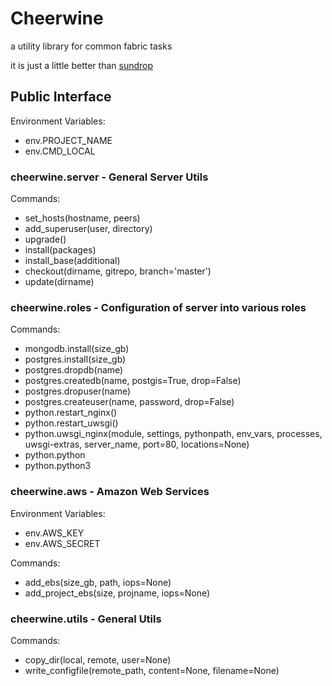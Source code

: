 # Cheerwine

a utility library for common fabric tasks

it is just a little better than [sundrop](https://github.com/sunlightlabs/sundrop)


## Public Interface

Environment Variables:

* env.PROJECT_NAME
* env.CMD_LOCAL


### cheerwine.server - General Server Utils

Commands:

* set_hosts(hostname, peers)
* add_superuser(user, directory)
* upgrade()
* install(packages)
* install_base(additional)
* checkout(dirname, gitrepo, branch='master')
* update(dirname)


### cheerwine.roles - Configuration of server into various roles

Commands:

* mongodb.install(size_gb)
* postgres.install(size_gb)
* postgres.dropdb(name)
* postgres.createdb(name, postgis=True, drop=False)
* postgres.dropuser(name)
* postgres.createuser(name, password, drop=False)
* python.restart_nginx()
* python.restart_uwsgi()
* python.uwsgi_nginx(module, settings, pythonpath, env_vars, processes, uwsgi-extras, server_name, port=80, locations=None)
* python.python
* python.python3

### cheerwine.aws - Amazon Web Services

Environment Variables:

* env.AWS_KEY
* env.AWS_SECRET

Commands:

* add_ebs(size_gb, path, iops=None)
* add_project_ebs(size, projname, iops=None)



### cheerwine.utils - General Utils

Commands:

* copy_dir(local, remote, user=None)
* write_configfile(remote_path, content=None, filename=None)
